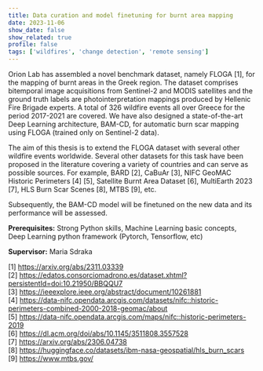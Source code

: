 ```yaml
---
title: Data curation and model finetuning for burnt area mapping
date: 2023-11-06
show_date: false
show_related: true
profile: false
tags: ['wildfires', 'change detection', 'remote sensing']
---
```


Orion Lab has assembled a novel benchmark dataset, namely FLOGA [1], for the mapping of burnt areas in the Greek region. The dataset comprises bitemporal image acquisitions from Sentinel-2 and MODIS satellites and the ground truth labels are photointerpretation mappings produced by Hellenic Fire Brigade experts. A total of 326 wildfire events all over Greece for the period 2017-2021 are covered. We have also designed a state-of-the-art Deep Learning architecture, BAM-CD, for automatic burn scar mapping using FLOGA (trained only on Sentinel-2 data).

The aim of this thesis is to extend the FLOGA dataset with several other wildfire events worldwide. Several other datasets for this task have been proposed in the literature covering a variety of countries and can serve as possible sources. For example, BARD [2], CaBuAr [3], NIFC GeoMAC Historic Perimeters [4] [5], Satellite Burnt Area Dataset [6], MultiEarth 2023 [7], HLS Burn Scar Scenes [8], MTBS [9], etc.

Subsequently, the BAM-CD model will be finetuned on the new data and its performance will be assessed.

**Prerequisites:** Strong Python skills, Machine Learning basic concepts, Deep Learning python framework (Pytorch, Tensorflow, etc)

**Supervisor:** Maria Sdraka

[1] https://arxiv.org/abs/2311.03339 <br>
[2] https://edatos.consorciomadrono.es/dataset.xhtml?persistentId=doi:10.21950/BBQQU7  <br>
[3] https://ieeexplore.ieee.org/abstract/document/10261881 <br>
[4] https://data-nifc.opendata.arcgis.com/datasets/nifc::historic-perimeters-combined-2000-2018-geomac/about <br>
[5] https://data-nifc.opendata.arcgis.com/maps/nifc::historic-perimeters-2019 <br>
[6] https://dl.acm.org/doi/abs/10.1145/3511808.3557528  <br>
[7] https://arxiv.org/abs/2306.04738 <br>
[8] https://huggingface.co/datasets/ibm-nasa-geospatial/hls_burn_scars <br>
[9] https://www.mtbs.gov/
